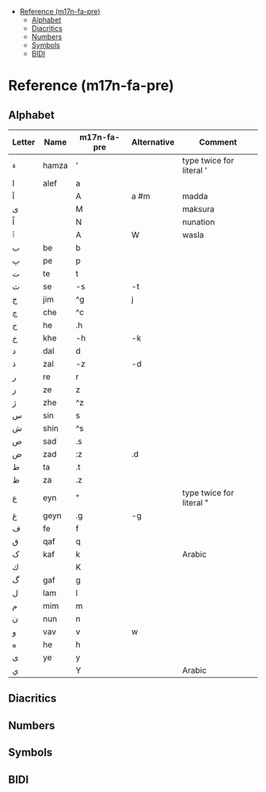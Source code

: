 
- [Reference (m17n-fa-pre)](#reference-m17n-fa-pre)
  - [Alphabet](#alphabet)
  - [Diacritics](#diacritics)
  - [Numbers](#numbers)
  - [Symbols](#symbols)
  - [BIDI](#bidi)


# Reference (m17n-fa-pre)

## Alphabet

|	Letter	|	Name	|	m17n-fa-pre	|	Alternative	|	Comment	|
|	---	|	---	|	---	|	---	|	---	|
|	ء	|	hamza	|	'	|		|	type twice for literal '	|
|	ا	|	alef	|	a	|		|		|
|	آ	|		|	A	|	a #m		|	madda	|
|	ى	|		|	M	|		|	maksura	|
|	اً	|		|	N	|		|	nunation	|
|	ٱ	|		|	A	|	W		|	wasla	|
|	ب	|	be		|	b	|		|		|
|	پ	|	pe		|	p	|		|		|
|	ت	|	te		|	t	|		|		|
|	ث	|	se		|	-s	|	-t	|		|
|	ج	|	jim	|	^g		|	j	|		|
|	چ	|	che	|	^c	|		|		|
|	ح	|	he	|	.h	|		|		|
|	خ	|	khe	|	-h	|	-k	|		|
|	د	|	dal	|	d	|		|		|
|	ذ	|	zal	|	-z	|	-d	|		|
|	ر	|	re	|	r	|		|		|
|	ز	|	ze	|	z	|		|		|
|	ژ	|	zhe	|	^z	|		|		|
|	س	|	sin	|	s	|		|		|
|	ش	|	shin	|	^s	|		|		|
|	ص	|	sad	|	.s	|		|		|
|	ض	|	zad	|	:z	|	.d	|		|
|	ط	|	ta	|	.t	|		|		|
|	ظ	|	za	|	.z	|		|		|
|	ع	|	eyn	|	"	|		|	type twice for literal "	|
|	غ	|	geyn	|	.g	|	-g	|		|
|	ف	|	fe	|	f	|		|		|
|	ق	|	qaf	|	q	|		|		|
|	ک	|	kaf	|	k	|		|	Arabic	|
|	ك	|		|	K	|		|		|
|	گ	|	gaf	|	g	|		|		|
|	ل	|	lam	|	l	|		|		|
|	م	|	mim	|	m	|		|		|
|	ن	|	nun	|	n	|		|		|
|	و	|	vav	|	v	|	w	|		|
|	ه	|	he		|	h	|		|		|
|	ی	|	ye			|	y	|		|		|
|	ي	|		|	Y	|		|	Arabic	|

## Diacritics

## Numbers

## Symbols

## BIDI
